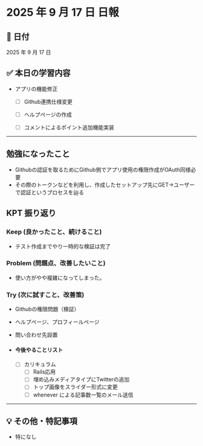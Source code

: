 # 2025 年 9 月 17 日 日報

## 📅 日付

2025 年 9 月 17 日

## ✅ 本日の学習内容
- アプリの機能修正
  - [ ] Github連携仕様変更
  - [ ] ヘルプページの作成
  - [ ] コメントによるポイント追加機能実装


---

## 勉強になったこと
- Githubの認証を取るためにGithub側でアプリ使用の権限作成がOAuth同様必要
- その際のトークンなどを利用し、作成したセットアップ先にGET→ユーザーで認証というプロセスを辿る

## KPT 振り返り

### Keep (良かったこと、続けること)

- テスト作成までやり一時的な検証は完了

### Problem (問題点、改善したいこと)

- 使い方がやや複雑になってしまった。


### Try (次に試すこと、改善策)

- Githubの権限問題（検証）
- ヘルプページ、プロフィールページ
- 問い合わせ先設置

- #### 今後やることリスト
  - [ ] カリキュラム
    - [ ] Rails応用
     - [ ] 埋め込みメディアタイプにTwitterの追加
     - [ ] トップ画像をスライダー形式に変更
     - [ ] whenever による記事数一覧のメール送信
---

## 💡 その他・特記事項

- 特になし
